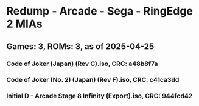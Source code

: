 # Redump - Arcade - Sega - RingEdge 2 MIAs
## Games: 3, ROMs: 3, as of 2025-04-25

### Code of Joker (Japan) (Rev C).iso, CRC: a48b8f7a
### Code of Joker (No. 2) (Japan) (Rev F).iso, CRC: c41ca3dd
### Initial D - Arcade Stage 8 Infinity (Export).iso, CRC: 944fcd42
